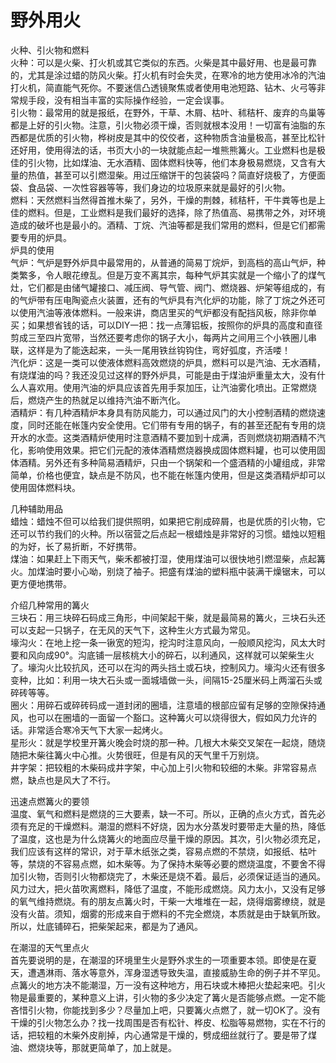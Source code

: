 # 野外用火  
  
火种、引火物和燃料  
火种：可以是火柴、打火机或其它类似的东西。火柴是其中最好用、也是最可靠的，尤其是涂过蜡的防风火柴。打火机有时会失灵，在寒冷的地方使用冰冷的汽油打火机，简直能气死你。不要迷信凸透镜聚焦或者使用电池短路、钻木、火弓等非常规手段，没有相当丰富的实际操作经验，一定会误事。  
引火物：最常用的就是报纸，在野外，干草、木屑、枯叶、秫秸杆、废弃的鸟巢等都是上好的引火物。注意，引火物必须干燥，否则就根本没用！一切富有油脂的东西都是优质的引火物，桦树皮是其中的佼佼者，这种物质含油量极高，甚至比松针还好用，使用得法的话，书页大小的一块就能点起一堆熊熊篝火。工业燃料也是极佳的引火物，比如煤油、无水酒精、固体燃料快等，他们本身极易燃烧，又含有大量的热值，甚至可以引燃湿柴。用过压缩饼干的包装袋吗？简直好烧极了，方便面袋、食品袋、一次性容器等等，我们身边的垃圾原来就是最好的引火物。  
燃料：天然燃料当然得首推木柴了，另外，干燥的荆棘，秫秸杆，干牛粪等也是上佳的燃料。但是，工业燃料是我们最好的选择，除了热值高、易携带之外，对环境造成的破坏也是最小的。酒精、丁烷、汽油等都是我们常用的燃料，但是它们都需要专用的炉具。  
炉具的使用  
气炉：气炉是野外炉具中最常用的，从普通的简易丁烷炉，到高档的高山气炉，种类繁多，令人眼花缭乱。但是万变不离其宗，每种气炉其实就是一个缩小了的煤气灶，它们都是由储气罐接口、减压阀、导气管、阀门、燃烧器、炉架等组成的，有的气炉带有压电陶瓷点火装置，还有的气炉具有汽化炉的功能，除了丁烷之外还可以使用汽油等液体燃料。一般来讲，商店里买的气炉都没有配挡风板，除非你单买；如果想省钱的话，可以DIY一把：找一点薄铝板，按照你的炉具的高度和直径剪成三至四片宽带，当然还要考虑你的锅子大小，每两片之间用三个小铁圈儿串联，这样是为了能迭起来，一头一尾用铁丝钩钩住，弯好弧度，齐活喽！  
汽化炉：这是一类可以使液体燃料高效燃烧的炉具，燃料可以是汽油、无水酒精，有烧煤油的吗？我还没见过这样的野外炉具，可能是由于煤油炉重量太大，没有什么人喜欢用。使用汽油的炉具应该首先用手泵加压，让汽油雾化喷出。正常燃烧后，燃烧产生的热就足以维持汽油不断汽化。  
酒精炉：有几种酒精炉本身具有防风能力，可以通过风门的大小控制酒精的燃烧速度，同时还能在帐篷内安全使用。它们带有专用的锅子，有的甚至还配有专用的烧开水的水壶。这类酒精炉使用时注意酒精不要加到十成满，否则燃烧初期酒精不汽化，影响使用效果。把它们元配的液体酒精燃烧器换成固体燃料罐，也可以使用固体酒精。另外还有多种简易酒精炉，只由一个锅架和一个盛酒精的小罐组成，非常简单，价格也便宜，缺点是不防风，也不能在帐篷内使用，但是这类酒精炉却可以使用固体燃料块。  
  
几种辅助用品  
蜡烛：蜡烛不但可以给我们提供照明，如果把它削成碎屑，也是优质的引火物，它还可以节约我们的火种。所以宿营之后点起一根蜡烛是非常好的习惯。蜡烛以短粗的为好，长了易折断，不好携带。  
煤油：如果赶上下雨天气，柴禾都被打湿，使用煤油可以很快地引燃湿柴，点起篝火。加煤油时要小心呦，别烧了袖子。把盛有煤油的塑料瓶中装满干燥锯末，可以更方便地携带。  
  
介绍几种常用的篝火  
三块石：用三块碎石码成三角形，中间架起干柴，就是最简易的篝火，三块石头还可以支起一只锅子，在无风的天气下，这种生火方式最为常见。  
壕沟火：在地上挖一条一锹宽的短沟，挖沟时注意风向，一般顺风挖沟，风太大时要和风向成90°。沟底铺一层核桃大小的碎石，以利通风，这样就可以架柴生火了。壕沟火比较抗风，还可以在沟的两头挡土或石块，控制风力。壕沟火还有很多变种，比如：利用一块大石头或一面城墙做一头，间隔15-25厘米码上两溜石头或碎砖等等。  
圈火：用碎石或碎砖码成一道封闭的圈墙，注意墙的根部应留有足够的空隙保持通风，也可以在圈墙的一面留一个豁口。这种篝火可以烧得很大，假如风力允许的话。非常适合寒冷天气下大家一起烤火。  
星形火：就是学校里开篝火晚会时烧的那一种。几根大木柴交叉架在一起烧，随烧随把木柴往篝火中心推。火势很旺，但是有风的天气里千万别烧。  
井字架：把较粗的木柴码成井字架，中心加上引火物和较细的木柴。非常容易点燃，缺点也是风大了不行。  
  
迅速点燃篝火的要领  
温度、氧气和燃料是燃烧的三大要素，缺一不可。所以，正确的点火方式，首先必须有充足的干燥燃料。潮湿的燃料不好烧，因为水分蒸发时要带走大量的热，降低了温度，这也是为什么烧篝火的地面应尽量干燥的原因。其次，引火物必须充足，我们应该有这样的常识，对于草木纸张之类，容易点燃的不禁烧，如报纸、枯叶等，禁烧的不容易点燃，如木柴等。为了保持木柴等必要的燃烧温度，不要舍不得加引火物，否则引火物都烧完了，木柴还是烧不着。最后，必须保证适当的通风。风力过大，把火苗吹离燃料，降低了温度，不能形成燃烧。风力太小，又没有足够的氧气维持燃烧。有的朋友点篝火时，干柴一大堆堆在一起，烧得烟雾缭绕，就是没有火苗。须知，烟雾的形成来自于燃料的不完全燃烧，本质就是由于缺氧所致。所以，灶底铺碎石，把柴架起来，都是为了通风。  
  
在潮湿的天气里点火  
首先要说明的是，在潮湿的环境里生火是野外求生的一项重要本领。即使是在夏天，遭遇淋雨、落水等意外，浑身湿透导致失温，直接威胁生命的例子并不罕见。  
点篝火的地方决不能潮湿，万一没有这种地方，用石块或木棒把火垫起来吧。引火物是最重要的，某种意义上讲，引火物的多少决定了篝火是否能够点燃。一定不能吝惜引火物，你能找到多少？尽量加上吧，只要篝火点燃了，就一切OK了。没有干燥的引火物怎么办？找一找周围是否有松针、桦皮、松脂等易燃物，实在不行的话，把较粗的木柴外皮削掉，内心通常是干燥的，劈成细丝就行了。要是带了煤油、燃烧块等，那就更简单了，加上就是。  
  
